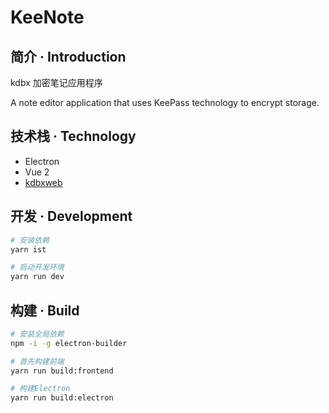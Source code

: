 # KeeNote

## 简介 · Introduction

kdbx 加密笔记应用程序

A note editor application that uses KeePass technology to encrypt storage.

## 技术栈 · Technology

- Electron
- Vue 2
- [kdbxweb](https://github.com/keeweb/kdbxweb)

## 开发 · Development

```sh
# 安装依赖
yarn ist

# 启动开发环境
yarn run dev
```

## 构建 · Build

```sh
# 安装全局依赖
npm -i -g electron-builder

# 首先构建前端
yarn run build:frontend

# 构建Electron
yarn run build:electron
```
